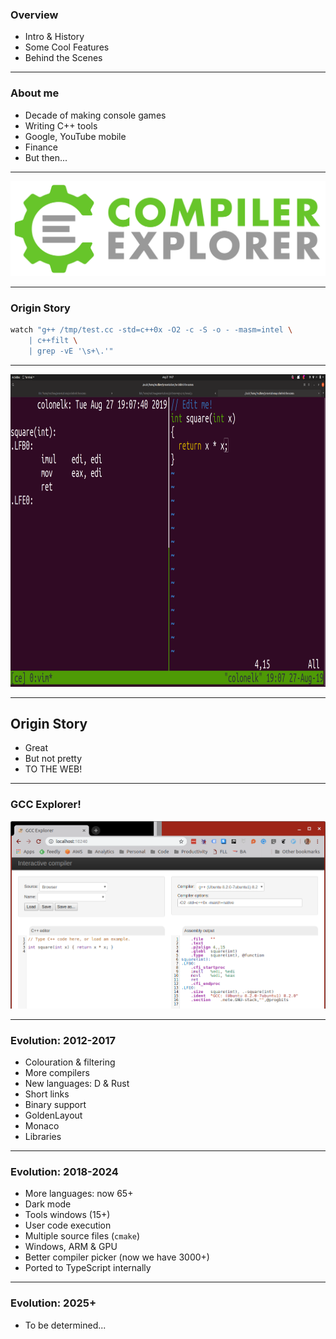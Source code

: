 <div class="white-bg">

### Overview
* Intro & History
* Some Cool Features
* Behind the Scenes

</div>

---
    
<div class="white-bg">

### About me

* Decade of making console games
* Writing C++ tools
* Google, YouTube mobile
* Finance
* But then...<!-- .element: class="fragment" -->

</div>

---

<div class="white-bg">

![CE logo](images/CE.svg) <!-- .element: class="no-border stretch" -->

</div>

---

<div class="white-bg">

### Origin Story

```bash
watch "g++ /tmp/test.cc -std=c++0x -O2 -c -S -o - -masm=intel \
    | c++filt \
    | grep -vE '\s+\.'"
```
<!-- .element: class="fragment" -->

</div>

---

<img src="images/ce-sh.png" width="2560" height="1440" style="height: 500px; width: auto;">

---

<div class="white-bg">

## Origin Story

* Great
* But not pretty
* TO THE WEB!<!-- .element: class="fragment" -->

</div>

---

### GCC Explorer!
<!-- .element: class="white-bg" -->
![First version](images/first_working.png)<!-- .element: height="470" class="no-border" -->

---

<div class="white-bg">

### Evolution: 2012-2017
  * Colouration & filtering
  * More compilers
  * New languages: D & Rust
  * Short links
  * Binary support
  * GoldenLayout
  * Monaco
  * Libraries

</div>

---

<div class="white-bg">

### Evolution: 2018-2024
  * More languages: now 65+
  * Dark mode
  * Tools windows (15+)
  * User code execution
  * Multiple source files (`cmake`)
  * Windows, ARM & GPU
  * Better compiler picker (now we have 3000+)
  * Ported to TypeScript internally

</div>

---

<div class="white-bg">

### Evolution: 2025+
  * To be determined...
  
</div>
